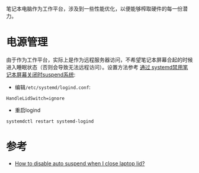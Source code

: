笔记本电脑作为工作平台，涉及到一些性能优化，以便能够榨取硬件的每一份潜力。

# 电源管理

由于作为工作平台，实际上是作为远程服务器访问，不希望笔记本屏幕合起的时候进入睡眠状态（否则会导致无法远程访问）。设置方法参考 [通过 systemd禁用笔记本屏幕关闭时suspend系统](../os/linux/redhat/systemd/disable_suspend_when_close_laptop_lid):

* 编辑`/etc/systemd/logind.conf`:

```
HandleLidSwitch=ignore
```

* 重启logind

```
systemdctl restart systemd-logind
```

# 参考

* [How to disable auto suspend when I close laptop lid?](https://unix.stackexchange.com/questions/52643/how-to-disable-auto-suspend-when-i-close-laptop-lid)
